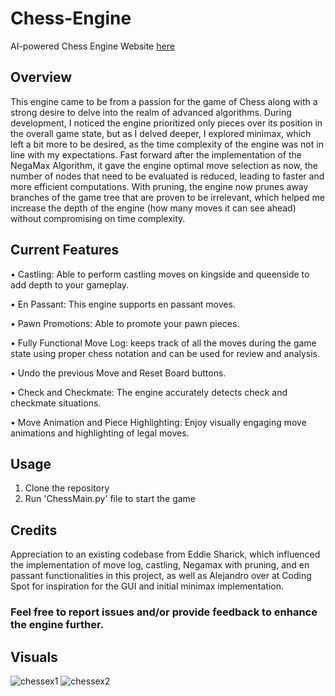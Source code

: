 # Chess-Engine
AI-powered Chess Engine Website [here](https://www.aichessengine.com/)
## Overview
This engine came to be from a passion for the game of Chess along with a strong desire to delve into the realm of advanced algorithms. During development, I noticed the engine prioritized only pieces over its position in the overall game state, but as I delved deeper, I explored minimax, which left a bit more to be desired, as the time complexity of the engine was not in line with my expectations. Fast forward after the implementation of the NegaMax Algorithm, it gave the engine optimal move selection as now, the number of nodes that need to be evaluated is reduced, leading to faster and more efficient computations. With pruning, the engine now prunes away branches of the game tree that are proven to be irrelevant, which helped me increase the depth of the engine (how many moves it can see ahead) without compromising on time complexity. 

## Current Features
• Castling: Able to perform castling moves on kingside and queenside to add depth to your gameplay.

• En Passant: This engine supports en passant moves.

• Pawn Promotions: Able to promote your pawn pieces.

• Fully Functional Move Log: keeps track of all the moves during the game state using proper chess notation and can be used for review and analysis. 

• Undo the previous Move and Reset Board buttons.

• Check and Checkmate: The engine accurately detects check and checkmate situations.

• Move Animation and Piece Highlighting: Enjoy visually engaging move animations and highlighting of legal moves.

## Usage
1. Clone the repository
2. Run 'ChessMain.py' file to start the game

## Credits
Appreciation to an existing codebase from Eddie Sharick, which influenced the implementation of move log, castling, Negamax with pruning, and en passant functionalities in this project, as well as Alejandro over at Coding Spot for inspiration for the GUI and initial minimax implementation.

### Feel free to report issues and/or provide feedback to enhance the engine further.

## Visuals
![chessex1](https://github.com/xMarkGergis/Chess-Engine/assets/121286835/25f0cc78-1f9d-4cf0-b270-032ba3537a98)
![chessex2](https://github.com/xMarkGergis/Chess-Engine/assets/121286835/fd2fd9a7-2c11-4058-b562-56e39ec00508)
